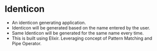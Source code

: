 # Identicon

-	An identicon generating application.
-	Identicon will be generated based on the name entered by the user.
-	Same Identicon will be generated for the same name every time.
-	This is built using Elixir. Leveraging concept of Pattern Matching and Pipe Operator.

